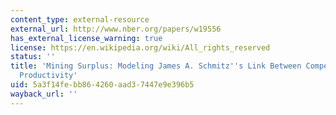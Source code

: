 ```yaml
---
content_type: external-resource
external_url: http://www.nber.org/papers/w19556
has_external_license_warning: true
license: https://en.wikipedia.org/wiki/All_rights_reserved
status: ''
title: 'Mining Surplus: Modeling James A. Schmitz''s Link Between Competition and
  Productivity'
uid: 5a3f14fe-bb86-4260-aad3-7447e9e396b5
wayback_url: ''
---
```

